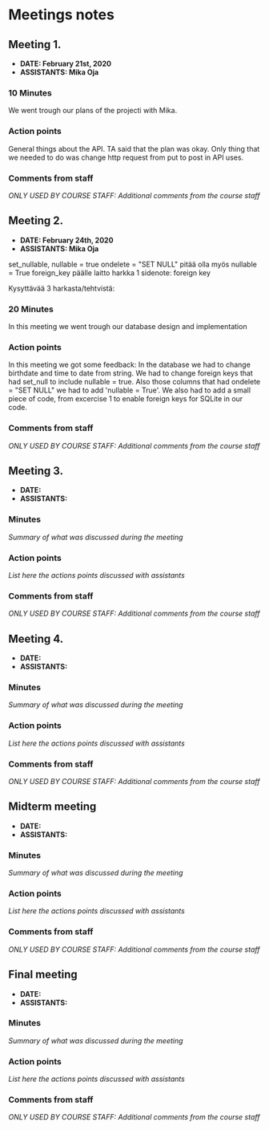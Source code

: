 # Meetings notes

## Meeting 1.
* **DATE: February 21st, 2020**
* **ASSISTANTS: Mika Oja**

### 10 Minutes
We went trough our plans of the projecti with Mika. 

### Action points
General things about the API.
TA said that the plan was okay. Only thing that we needed to do was change http request from put to post in API uses.


### Comments from staff
*ONLY USED BY COURSE STAFF: Additional comments from the course staff*

## Meeting 2.
* **DATE: February 24th, 2020**
* **ASSISTANTS: Mika Oja**

set_nullable, nullable = true
ondelete = "SET NULL" pitää olla myös nullable = True
foreign_key päälle laitto harkka 1 sidenote: foreign key

Kysyttävää 3 harkasta/tehtvistä:
### 20 Minutes
In this meeting we went trough our database design and implementation

### Action points
In this meeting we got some feedback:
In the database we had to change birthdate and time to date from string. We had to change foreign keys that had set_null to include nullable = true. Also those columns that had ondelete = "SET NULL" we had to add 'nullable = True'. We also had to add a small piece of code, from excercise 1 to enable foreign keys for SQLite in our code.


### Comments from staff
*ONLY USED BY COURSE STAFF: Additional comments from the course staff*

## Meeting 3.
* **DATE:**
* **ASSISTANTS:**

### Minutes
*Summary of what was discussed during the meeting*

### Action points
*List here the actions points discussed with assistants*


### Comments from staff
*ONLY USED BY COURSE STAFF: Additional comments from the course staff*

## Meeting 4.
* **DATE:**
* **ASSISTANTS:**

### Minutes
*Summary of what was discussed during the meeting*

### Action points
*List here the actions points discussed with assistants*


### Comments from staff
*ONLY USED BY COURSE STAFF: Additional comments from the course staff*

## Midterm meeting
* **DATE:**
* **ASSISTANTS:**

### Minutes
*Summary of what was discussed during the meeting*

### Action points
*List here the actions points discussed with assistants*


### Comments from staff
*ONLY USED BY COURSE STAFF: Additional comments from the course staff*

## Final meeting
* **DATE:**
* **ASSISTANTS:**

### Minutes
*Summary of what was discussed during the meeting*

### Action points
*List here the actions points discussed with assistants*


### Comments from staff
*ONLY USED BY COURSE STAFF: Additional comments from the course staff*

